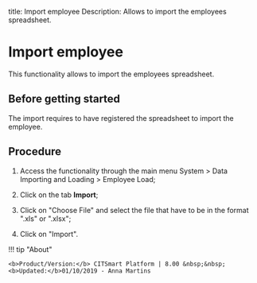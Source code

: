 title: Import employee
Description: Allows to import the employees spreadsheet.
# Import employee

This functionality allows to import the employees spreadsheet.

Before getting started
--------------------------

The import requires to have registered the spreadsheet to import the employee.

Procedure
-------------

1.  Access the functionality through the main menu System \> Data Importing and
    Loading \> Employee Load;

2.  Click on the tab **Import**;

3.  Click on "Choose File" and select the file that have to be in the format
    ".xls" or ".xlsx";

4.  Click on "Import".


!!! tip "About"

    <b>Product/Version:</b> CITSmart Platform | 8.00 &nbsp;&nbsp;
    <b>Updated:</b>01/10/2019 - Anna Martins
